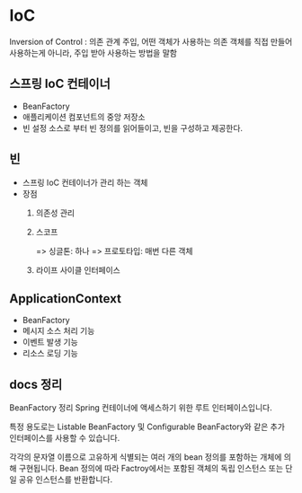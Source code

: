 # IoC
Inversion of Control : 의존 관계 주입, 
어떤 객체가 사용하는 의존 객체를 직접 만들어 사용하는게 아니라, 주입 받아 사용하는 방법을 말함

## 스프링 IoC 컨테이너
- BeanFactory
- 애플리케이션 컴포넌트의 중앙 저장소
- 빈 설정 소스로 부터 빈 정의를 읽어들이고, 빈을 구성하고 제공한다.

## 빈
- 스프링 IoC 컨테이너가 관리 하는 객체
- 장점
    1. 의존성 관리
    2. 스코프
        
        => 싱글톤: 하나
        => 프로토타입: 매번 다른 객체
        
    3. 라이프 사이클 인터페이스
    
## ApplicationContext
- BeanFactory
- 메시지 소스 처리 기능
- 이벤트 발생 기능
- 리소스 로딩 기능


## docs 정리
BeanFactory 정리
Spring 컨테이너에 액세스하기 위한 루트 인터페이스입니다.

특정 용도로는 Listable BeanFactory 및 Configurable BeanFactory와 같은 추가 인터페이스를 사용할 수 있습니다.

각각의 문자열 이름으로 고유하게 식별되는 여러 개의 bean 정의를 포함하는 개체에 의해 구현됩니다.
Bean 정의에 따라 Factroy에서는 포함된 객체의 독립 인스턴스 또는 단일 공유 인스턴스를 반환합니다.


